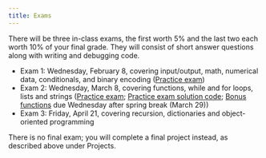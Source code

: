 ```yaml
---
title: Exams
---
```


There will be three in-class exams, the first worth 5% and the last
two each worth 10% of your final grade. They will consist of short
answer questions along with writing and debugging code.

-   Exam 1: Wednesday, February 8, covering input/output, math, numerical data,
    conditionals, and binary encoding ([Practice exam](static/exam1-practice.pdf))
-   Exam 2: Wednesday, March 8, covering functions, while and for loops, lists and
    strings ([Practice exam](static/exam2-practice.pdf); [Practice exam solution code](static/exam2-practice.py); [Bonus functions](http://mgoadric.github.io/csci150/homework/bonusfunctions.html) due Wednesday after spring break (March 29))
-   Exam 3: Friday, April 21, covering recursion, dictionaries and object-oriented
    programming

There is no final exam; you will complete a final project instead, as
described above under Projects.
